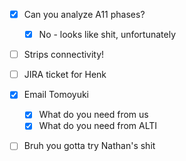 - [x] Can you analyze A11 phases?
  - [x] No - looks like shit, unfortunately
- [ ] Strips connectivity!
- [ ] JIRA ticket for Henk
- [x] Email Tomoyuki
  - [x] What do you need from us
  - [x] What do you need from ALTI
- [ ] Bruh you gotta try Nathan's shit

